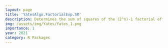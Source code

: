 ```yaml
---
layout: page
title: 'YatesAlgo.FactorialExp.SR'
description: Determines the sum of squares of the (2^n)-1 factorial effects in a 2^n factorial experiment using Yates' algorithm.
img: /assets/img/Yates/Yates_1.png
importance: 1
year: 2021
category: R Packages
---
```

